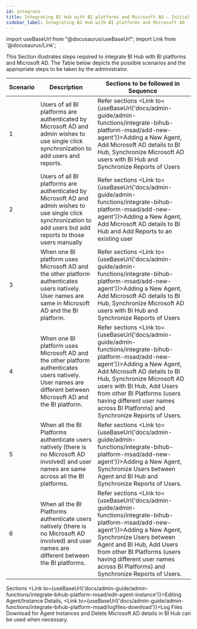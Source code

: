 ```yaml
---
id: integrate
title: Integrating BI Hub with BI platforms and Microsoft AD – Initial Setup
sidebar_label: Integrating BI Hub with BI platforms and Microsoft AD
---
```


import useBaseUrl from "@docusaurus/useBaseUrl";
import Link from '@docusaurus/Link';

This Section illustrates steps required to integrate BI Hub with BI platforms and Microsoft AD. 
The Table below depicts the possible scenarios and the appropriate steps to be taken by the administrator.

| Scenario | Description                                                                                                                                                           | Sections to be followed in Sequence                                                                                                                                                                                                            |
|----------|-----------------------------------------------------------------------------------------------------------------------------------------------------------------------|------------------------------------------------------------------------------------------------------------------------------------------------------------------------------------------------------------------------------------------------|
| 1        | Users of all BI platforms are authenticated by Microsoft AD and admin wishes to use single click synchronization to add users and reports.                            | Refer sections <Link to={useBaseUrl('docs/admin-guide/admin-functions/integrate-bihub-platform-msad/add-new-agent')}>Adding a New Agent</Link>, Add Microsoft AD details to BI Hub, Synchronize Microsoft AD users with BI Hub and Synchronize Reports of Users                                                                                             |
| 2        | Users of all BI platforms are authenticated by Microsoft AD and admin wishes to use single click synchronization to add users but add reports to those users manually | Refer sections <Link to={useBaseUrl('docs/admin-guide/admin-functions/integrate-bihub-platform-msad/add-new-agent')}>Adding a New Agent</Link>, Add Microsoft AD details to BI Hub and Add Reports to an existing user                                                                                                                                      |
| 3        | When one BI platform uses Microsoft AD and the other platform authenticates users natively. User names are same in Microsoft AD and the BI platform.                  | Refer sections <Link to={useBaseUrl('docs/admin-guide/admin-functions/integrate-bihub-platform-msad/add-new-agent')}>Adding a New Agent</Link>, Add Microsoft AD details to BI Hub, Synchronize Microsoft AD users with BI Hub and Synchronize Reports of Users                                                                                             |
| 4        | When one BI platform uses Microsoft AD and the other platform authenticates users natively. User names are different between Microsoft AD and the BI platform.        | Refer sections <Link to={useBaseUrl('docs/admin-guide/admin-functions/integrate-bihub-platform-msad/add-new-agent')}>Adding a New Agent</Link>, Add Microsoft AD details to BI Hub, Synchronize Microsoft AD users with BI Hub, Add Users from other BI Platforms (users having different user names across BI Platforms) and Synchronize Reports of Users. |
| 5        | When all the BI Platforms authenticate users natively (there is no Microsoft AD involved) and user names are same across all the BI platforms.                        | Refer sections <Link to={useBaseUrl('docs/admin-guide/admin-functions/integrate-bihub-platform-msad/add-new-agent')}>Adding a New Agent</Link>, Synchronize Users between Agent and BI Hub and Synchronize Reports of Users.                                                                                                                                |
| 6        | When all the BI Platforms authenticate users natively (there is no Microsoft AD involved) and user names are different between the BI platforms.                      | Refer sections <Link to={useBaseUrl('docs/admin-guide/admin-functions/integrate-bihub-platform-msad/add-new-agent')}>Adding a New Agent</Link>, Synchronize Users between Agent and BI Hub, Add Users from other BI Platforms (users having different user names across BI Platforms) and Synchronize Reports of Users.                                     |

Sections <Link to={useBaseUrl('docs/admin-guide/admin-functions/integrate-bihub-platform-msad/edit-agent-instance')}>Editing Agent/Instance Details</Link>, <Link to={useBaseUrl('docs/admin-guide/admin-functions/integrate-bihub-platform-msad/logfiles-download')}>Log Files Download for Agent Instances</Link> and Delete Microsoft AD details in BI Hub can be used when necessary.


  